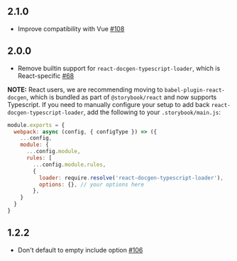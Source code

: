 ## 2.1.0

- Improve compatibility with Vue [#108](https://github.com/storybookjs/presets/pull/108)

## 2.0.0

- Remove builtin support for `react-docgen-typescript-loader`, which is React-specific [#68](https://github.com/storybookjs/presets/pull/68)

**NOTE:** React users, we are recommending moving to `babel-plugin-react-docgen`, which is bundled as part of `@storybook/react` and now supports Typescript. If you need to manually configure your setup to add back `react-docgen-typescript-loader`, add the following to your `.storybook/main.js`:

```js
module.exports = {
  webpack: async (config, { configType }) => ({
    ...config,
    module: {
      ...config.module,
      rules: [
        ...config.module.rules,
        {
          loader: require.resolve('react-docgen-typescript-loader'),
          options: {}, // your options here
        },
    }
  }
}
```

## 1.2.2

- Don't default to empty include option [#106](https://github.com/storybookjs/presets/pull/106)
